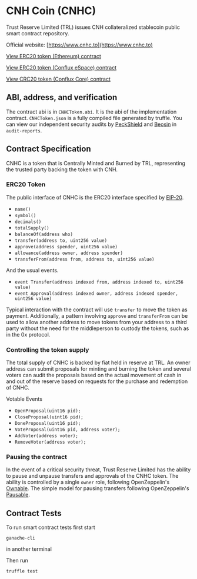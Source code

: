 # CNH Coin (CNHC)
Trust Reserve Limited (TRL) issues CNH collateralized stablecoin public smart contract repository.

Official website: [https://www.cnhc.to](https://www.cnhc.to)

[View ERC20 token (Ethereum) contract](https://etherscan.io/address/0x9293C7B4B4FB90FB3EE76f7C6189aA841E57E5c0)

[View ERC20 token (Conflux eSpace) contract](https://evm.confluxscan.io/token/0x9293c7b4b4fb90fb3ee76f7c6189aa841e57e5c0)

[View CRC20 token (Conflux Core) contract](https://confluxscan.io/address/cfx:accbh92gw9wzvdxacn7tc3rb7g7tk2uv363s37tr30)


## ABI, address, and verification

The contract abi is in `CNHCToken.abi`. It is the abi of the implementation contract. `CNHCToken.json` is a fully compiled file generated by truffle. You can view our independent security audits by [PeckShield](https://peckshield.com/) and [Beosin](https://beosin.com/) in `audit-reports`.

## Contract Specification

CNHC is a token that is Centrally Minted and Burned by TRL, representing the trusted party backing the token with CNH.

### ERC20 Token

The public interface of CNHC is the ERC20 interface specified by [EIP-20](https://github.com/ethereum/EIPs/blob/master/EIPS/eip-20.md).

- `name()`
- `symbol()`
- `decimals()`
- `totalSupply()`
- `balanceOf(address who)`
- `transfer(address to, uint256 value)`
- `approve(address spender, uint256 value)`
- `allowance(address owner, address spender)`
- `transferFrom(address from, address to, uint256 value)`

And the usual events.

- `event Transfer(address indexed from, address indexed to, uint256 value)`
- `event Approval(address indexed owner, address indexed spender, uint256 value)`

Typical interaction with the contract will use `transfer` to move the token as payment. Additionally, a pattern involving `approve` and `transferFrom` can be used to allow another  address to move tokens from your address to a third party without the need for the middleperson to custody the tokens, such as in the 0x protocol. 


### Controlling the token supply

The total supply of CNHC is backed by fiat held in reserve at TRL. An owner address can submit proposals for minting and burning the token and several voters can audit the proposals based on the actual movement of cash in and out of the reserve based on requests for the purchase and redemption of CNHC.


Votable Events
- `OpenProposal(uint16 pid);`
- `CloseProposal(uint16 pid);`
- `DoneProposal(uint16 pid);`
- `VoteProposal(uint16 pid, address voter);`
- `AddVoter(address voter);`
- `RemoveVoter(address voter);`

### Pausing the contract

In the event of a critical security threat, Trust Reserve Limited has the ability to pause and unpause transfers and approvals of the CNHC token. The ability is controlled by a single `owner` role,  following OpenZeppelin's [Ownable](https://github.com/OpenZeppelin/openzeppelin-contracts/blob/release-v3.2.0/contracts/access/Ownable.sol). The simple model for pausing transfers following OpenZeppelin's [Pausable](https://github.com/OpenZeppelin/openzeppelin-contracts/blob/release-v3.2.0/contracts/utils/Pausable.sol).


## Contract Tests

To run smart contract tests first start 

`ganache-cli`

in another terminal

Then run 

`truffle test`
